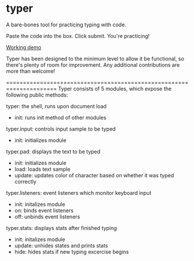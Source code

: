 typer
=====

A bare-bones tool for practicing typing with code.

Paste the code into the box. Click submit. You're practicing!

[Working demo](https://rawgit.com/bnjmnhndrsn/typer/master/index.html) 

Typer has been designed to the minimum level to allow it be functional, so there's plenty of room for improvement. Any additional contributions are more than welcome!

=====================================================================
Typer consists of 5 modules, which expose the following public methods:

typer: the shell, runs upon document load
* init: runs init method of other modules

typer.input: controls input sample to be typed
* init: initializes module

typer.pad: displays the text to be typed
* init: initializes module
* load: loads text sample
* update: updates color of character based on whether it was typed correctly

typer.listeners: event listeners which monitor keyboard input
* init: initalizes module
* on: binds event listeners
* off: unbinds event listeners

typer.stats: displays stats after finished typing
* init: initalizes module
* update: unhides states and prints stats
* hide: hides stats if new typing excercise begins


